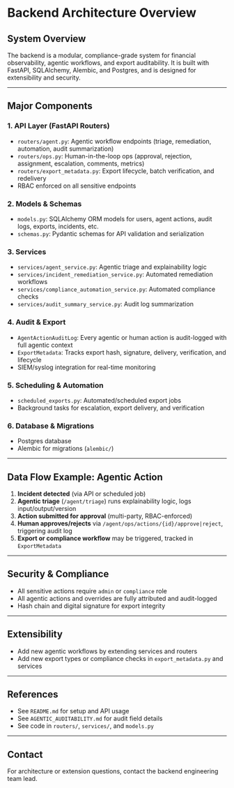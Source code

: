# Backend Architecture Overview

## System Overview
The backend is a modular, compliance-grade system for financial observability, agentic workflows, and export auditability. It is built with FastAPI, SQLAlchemy, Alembic, and Postgres, and is designed for extensibility and security.

---

## Major Components

### 1. API Layer (FastAPI Routers)
- `routers/agent.py`: Agentic workflow endpoints (triage, remediation, automation, audit summarization)
- `routers/ops.py`: Human-in-the-loop ops (approval, rejection, assignment, escalation, comments, metrics)
- `routers/export_metadata.py`: Export lifecycle, batch verification, and redelivery
- RBAC enforced on all sensitive endpoints

### 2. Models & Schemas
- `models.py`: SQLAlchemy ORM models for users, agent actions, audit logs, exports, incidents, etc.
- `schemas.py`: Pydantic schemas for API validation and serialization

### 3. Services
- `services/agent_service.py`: Agentic triage and explainability logic
- `services/incident_remediation_service.py`: Automated remediation workflows
- `services/compliance_automation_service.py`: Automated compliance checks
- `services/audit_summary_service.py`: Audit log summarization

### 4. Audit & Export
- `AgentActionAuditLog`: Every agentic or human action is audit-logged with full agentic context
- `ExportMetadata`: Tracks export hash, signature, delivery, verification, and lifecycle
- SIEM/syslog integration for real-time monitoring

### 5. Scheduling & Automation
- `scheduled_exports.py`: Automated/scheduled export jobs
- Background tasks for escalation, export delivery, and verification

### 6. Database & Migrations
- Postgres database
- Alembic for migrations (`alembic/`)

---

## Data Flow Example: Agentic Action
1. **Incident detected** (via API or scheduled job)
2. **Agentic triage** (`/agent/triage`) runs explainability logic, logs input/output/version
3. **Action submitted for approval** (multi-party, RBAC-enforced)
4. **Human approves/rejects** via `/agent/ops/actions/{id}/approve|reject`, triggering audit log
5. **Export or compliance workflow** may be triggered, tracked in `ExportMetadata`

---

## Security & Compliance
- All sensitive actions require `admin` or `compliance` role
- All agentic actions and overrides are fully attributed and audit-logged
- Hash chain and digital signature for export integrity

---

## Extensibility
- Add new agentic workflows by extending services and routers
- Add new export types or compliance checks in `export_metadata.py` and services

---

## References
- See `README.md` for setup and API usage
- See `AGENTIC_AUDITABILITY.md` for audit field details
- See code in `routers/`, `services/`, and `models.py`

---

## Contact
For architecture or extension questions, contact the backend engineering team lead.
